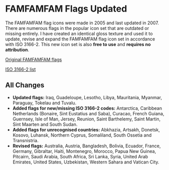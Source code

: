 # FAMFAMFAM Flags Updated

The FAMFAMFAM flag icons were made in 2005 and last updated in 2007. There are numerous flags in the popular icon set that are outdated or missing entirely. I have created an identical gloss texture and used it to update, revise and expand the FAMFAMFAM flag icon set in accordance with ISO 3166-2. This new icon set is also **free to use** and **requires no attribution**.

[Original FAMFAMFAM flags](http://famfamfam.com/lab/icons/flags/)

[ISO 3166-2 list](https://en.wikipedia.org/wiki/ISO_3166-1_alpha-2#Officially_assigned_code_elements)

## All Changes

- **Updated flags:** Iraq, Guadeloupe, Lesotho, Libya, Mauritania, Myanmar, Paraguay, Tokelau and Tuvalu.
- **Added flags for new/missing ISO 3166-2 codes:** Antarctica, Caribbean Netherlands (Bonaire, Sint Eustatius and Saba), Curacao, French Guiana, Guernsey, Isle of Man, Jersey, Reunion, Saint Barthelemy, Saint Martin, Sint Maarten and South Sudan.
- **Added flags for unrecognised countries:** Abkhazia, Artsakh, Donetsk, Kosovo, Luhansk, Northern Cyprus, Somaliland, South Ossetia and Transnistria.
- **Revised flags:** Australia, Austria, Bangladesh, Bolivia, Ecuador, France, Germany, Gibraltar, Haiti, Montenegro, Morocco, Papua New Guinea, Pitcairn, Saudi Arabia, South Africa, Sri Lanka, Syria, United Arab Emirates, United States, Uzbekistan, Western Sahara and Vatican City.
